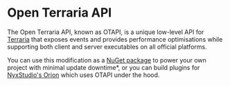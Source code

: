 # Open Terraria API

The Open Terraria API, known as OTAPI, is a unique low-level API for [Terraria](https://terraria.org) that exposes events and provides performance optimisations while supporting both client and server executables on all official platforms.

You can use this modification as a [NuGet package](https://www.nuget.org/packages/OTAPI/) to power your own project with minimal update downtime*, or you can build plugins for [NyxStudio's Orion](https://github.com/NyxStudios/Orion) which uses OTAPI under the hood.

